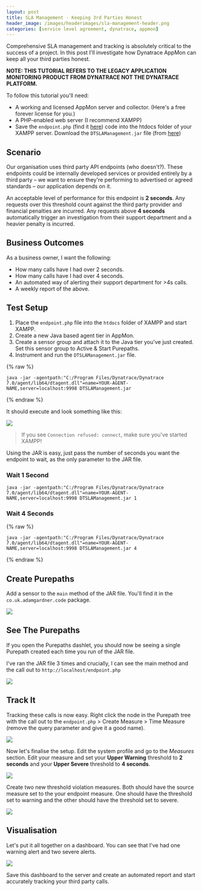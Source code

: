 ```yaml
---
layout: post
title: SLA Management - Keeping 3rd Parties Honest
header_image: /images/headerimages/sla-management-header.png
categories: [service level agreement, dynatrace, appmon]
---
```


Comprehensive SLA management and tracking is absolutely critical to the success of a project. In this post I'll investigate how Dynatrace AppMon can keep all your third parties honest.

**NOTE: THIS TUTORIAL REFERS TO THE LEGACY APPLICATION MONITORING PRODUCT FROM DYNATRACE NOT THE DYNATRACE PLATFORM.**

To follow this tutorial you'll need:

- A working and licensed AppMon server and collector. (Here's a free forever license for you.)
- A PHP-enabled web server (I recommend XAMPP)
- Save the `endpoint.php` (find it [here](https://github.com/agardnerIT/XAMPP-Pages/blob/master/endpoint.php)) code into the htdocs folder of your XAMPP server.
Download the `DTSLAManagement.jar` file (from [here](https://github.com/agardnerIT/DTSLAManagement/releases/download/v1.0/DTSLAManagement.jar))

## Scenario

Our organisation uses third party API endpoints (who doesn't?). These endpoints could be internally developed services or provided entirely by a third party – we want to ensure they're performing to advertised or agreed standards – our application depends on it.

An acceptable level of performance for this endpoint is **2 seconds**. Any requests over this threshold count against the third party provider and financial penalties are incurred. Any requests above **4 seconds** automatically trigger an investigation from their support department and a heavier penalty is incurred.

## Business Outcomes

As a business owner, I want the following:

- How many calls have I had over 2 seconds.
- How many calls have I had over 4 seconds.
- An automated way of alerting their support department for >4s calls.
- A weekly report of the above.

## Test Setup

1. Place the `endpoint.php` file into the `htdocs` folder of XAMPP and start XAMPP.
2. Create a new Java based agent tier in AppMon.
3. Create a sensor group and attach it to the Java tier you've just created. Set this sensor group to Active & Start Purepaths.
4. Instrument and run the `DTSLAManagement.jar` file.

{% raw %}
```
java -jar -agentpath:"C:/Program Files/Dynatrace/Dynatrace 7.0/agent/lib64/dtagent.dll"=name=YOUR-AGENT-NAME,server=localhost:9998 DTSLAManagement.jar
```
{% endraw %}

It should execute and look something like this:

![](/images/postimages/sla-management-1.png)

> If you see `Connection refused: connect`, make sure you've started XAMPP!

Using the JAR is easy, just pass the number of seconds you want the endpoint to wait, as the only parameter to the JAR file.

### Wait 1 Second

```
java -jar -agentpath:"C:/Program Files/Dynatrace/Dynatrace 7.0/agent/lib64/dtagent.dll"=name=YOUR-AGENT-NAME,server=localhost:9998 DTSLAManagement.jar 1
```

### Wait 4 Seconds

{% raw %}
```
java -jar -agentpath:"C:/Program Files/Dynatrace/Dynatrace 7.0/agent/lib64/dtagent.dll"=name=YOUR-AGENT-NAME,server=localhost:9998 DTSLAManagement.jar 4
```
{% endraw %}

## Create Purepaths

Add a sensor to the `main` method of the JAR file. You'll find it in the `co.uk.adamgardner.code` package.

![](/images/postimages/sla-management-2.png)

## See The Purepaths

If you open the Purepaths dashlet, you should now be seeing a single Purepath created each time you run of the JAR file.

I've ran the JAR file 3 times and crucially, I can see the main method and the call out to `http://localhost/endpoint.php`

![](/images/postimages/sla-management-3.png)

## Track It

Tracking these calls is now easy. Right click the node in the Purepath tree with the call out to the `endpoint.php` > Create Measure > Time Measure (remove the query parameter and give it a good name).

![](/images/postimages/sla-management-4.png)

Now let's finalise the setup. Edit the system profile and go to the *Measures* section. Edit your measure and set your **Upper Warning** threshold to **2 seconds** and your **Upper Severe** threshold to **4 seconds**.

![](/images/postimages/sla-management-5.png)


Create two new threshold violation measures. Both should have the source measure set to the your endpoint measure. One should have the threshold set to warning and the other should have the threshold set to severe.

![](/images/postimages/sla-management-6.png)

## Visualisation

Let's put it all together on a dashboard. You can see that I've had one warning alert and two severe alerts.

![](/images/postimages/sla-management-7.png)

Save this dashboard to the server and create an automated report and start accurately tracking your third party calls.